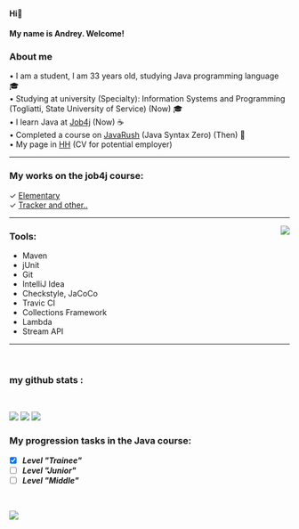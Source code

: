 #### Hi👋
#### My name is Andrey. Welcome!

### About me   

• I am a student, I am 33 years old, studying Java programming language :mortar_board:    
• Studying at university (Specialty): Information Systems and Programming (Togliatti, State University of Service) (Now) :mortar_board:                   
• I learn Java at [Job4j](https://job4j.ru/) (Now) :coffee:          
• Completed a course on [JavaRush](https://javarush.com/quests/QUEST_JAVA_SYNTAX) (Java Syntax Zero) (Then) :page_facing_up:  
• My page in [HH](https://hh.ru/resume/c8629b40ff03ac579d0039ed1f725669374659?disableBrowserCache=true&customDomain=1) (CV for potential employer)     

________________

### My works on the job4j course:  
✓ [Elementary](https://github.com/AnKondratev/-job4j_elementary)   
✓ [Tracker and other..](https://github.com/AnKondratev/job4j_tracker)   
___
  
<img src="https://user-images.githubusercontent.com/25181517/117201156-9a724800-adec-11eb-9a9d-3cd0f67da4bc.png" object-fit="cover" align="right" max-width=100% height=auto  margin-right=10px />
<h3>Tools:</h3>

<p> 
<ul><nobr>
  <li>Maven</li>
  <li>jUnit</li>
  <li>Git</li>
  <li>IntelliJ Idea</li>
  <li>Сheckstyle, JaCoCo</li>
  <li>Travic CI </li>
  <li>Collections Framework</li>
  <li>Lambda</li>
  <li>Stream API</li>
</nobr></ul>

______________________
<br>
<h3>my github stats :</h3> 
<br>

![](https://github-profile-summary-cards.vercel.app/api/cards/profile-details?username=AnKondratev&theme=solarized_dark) ![](https://github-profile-summary-cards.vercel.app/api/cards/repos-per-language?username=AnKondratev&theme=solarized_dark) ![](https://github-profile-summary-cards.vercel.app/api/cards/most-commit-language?username=AnKondratev&theme=solarized_dark)

### My progression tasks in the Java course:
- [X] ***Level "Trainee"***
- [ ] ***Level "Junior"***
- [ ] ***Level "Middle"***

<br>

![](https://komarev.com/ghpvc/?username=AnKondratev)   
<!--
**AnKondratev/AnKondratev** is a ✨ _special_ ✨ repository because its `README.md` (this file) appears on your GitHub profile.

Here are some ideas to get you started:

- 🔭 I’m currently working on ...
- 🌱 I’m currently learning ...
- 👯 I’m looking to collaborate on ...
- 🤔 I’m looking for help with ...
- 💬 Ask me about ...
- 📫 How to reach me: ...
- 😄 Pronouns: ...
- ⚡ Fun fact: ...
-->
